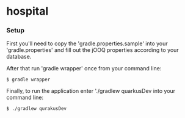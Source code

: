 # hospital 

### Setup ###

First you'll need to copy the 'gradle.properties.sample' into your 'gradle.properties' and fill out the jOOQ properties according to your database.

After that run 'gradle wrapper' once from your command line:
```
$ gradle wrapper
```

Finally, to run the application enter './gradlew quarkusDev into your command line:  
```
$ ./gradlew qurakusDev
```
